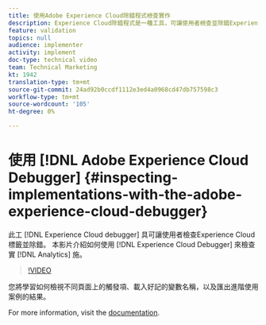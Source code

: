 ```yaml
---
title: 使用Adobe Experience Cloud除錯程式檢查實作
description: Experience Cloud除錯程式是一種工具，可讓使用者檢查並除錯Experience Cloud標籤。 本影片介紹如何使用Experience Cloud除錯程式來檢查Analytics實作。
feature: validation
topics: null
audience: implementer
activity: implement
doc-type: technical video
team: Technical Marketing
kt: 1942
translation-type: tm+mt
source-git-commit: 24ad92b0ccdf1112e3ed4a0968cd47db757598c3
workflow-type: tm+mt
source-wordcount: '105'
ht-degree: 0%

---
```



# 使用 [!DNL Adobe Experience Cloud Debugger] {#inspecting-implementations-with-the-adobe-experience-cloud-debugger}

此工 [!DNL Experience Cloud debugger] 具可讓使用者檢查Experience Cloud標籤並除錯。 本影片介紹如何使用 [!DNL Experience Cloud Debugger] 來檢查實 [!DNL Analytics] 施。

>[!VIDEO](https://video.tv.adobe.com/v/23878/?quality=12)

您將學習如何檢視不同頁面上的觸發項、載入好記的變數名稱，以及匯出進階使用案例的結果。

For more information, visit the [documentation](https://marketing.adobe.com/resources/help/en_US/experience-cloud-debugger/experience-cloud-debugger.html).
